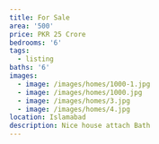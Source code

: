 ```yaml
---
title: For Sale
area: '500'
price: PKR 25 Crore
bedrooms: '6'
tags:
  - listing
baths: '6'
images:
  - image: /images/homes/1000-1.jpg
  - image: /images/homes/1000.jpg
  - image: /images/homes/3.jpg
  - image: /images/homes/4.jpg
location: Islamabad
description: Nice house attach Bath
---
```



